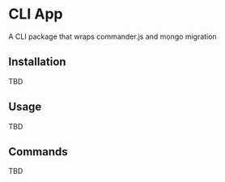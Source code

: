 # CLI App

A CLI package that wraps commander.js and mongo migration

## Installation
TBD

## Usage
TBD

## Commands
TBD
